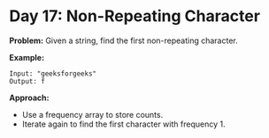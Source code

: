 # Day 17: Non-Repeating Character

**Problem:**
Given a string, find the first non-repeating character.

**Example:**
```
Input: "geeksforgeeks"
Output: f
```

**Approach:**
- Use a frequency array to store counts.
- Iterate again to find the first character with frequency 1.
